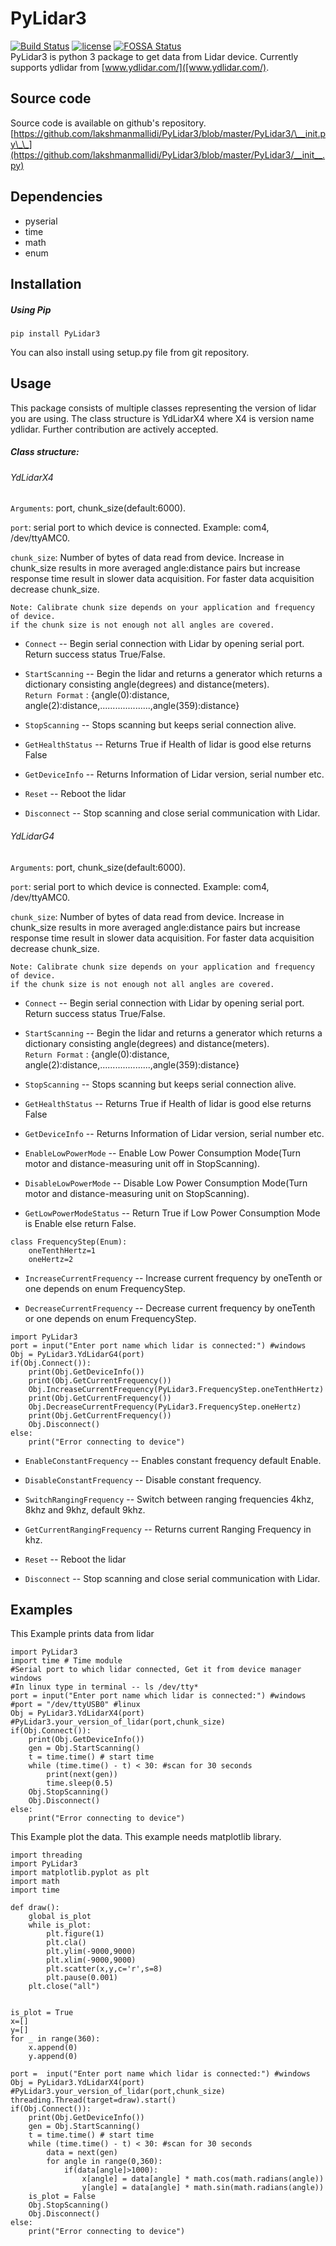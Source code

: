 # PyLidar3

[![Build Status](https://travis-ci.org/joemccann/dillinger.svg?branch=master)](https://github.com/lakshmanmallidi/PyLidar3) [![license](https://img.shields.io/github/license/DAVFoundation/captain-n3m0.svg?style=flat-square)](https://github.com/lakshmanmallidi/PyLidar3/License)
[![FOSSA Status](https://app.fossa.io/api/projects/git%2Bgithub.com%2Flakshmanmallidi%2FPyLidar3.svg?type=shield)](https://app.fossa.io/projects/git%2Bgithub.com%2Flakshmanmallidi%2FPyLidar3?ref=badge_shield)
<br />PyLidar3 is python 3 package to get data from Lidar device. Currently supports ydlidar from [www.ydlidar.com/]([www.ydlidar.com/).

## Source code
Source code is available on github's repository. <br />
[https://github.com/lakshmanmallidi/PyLidar3/blob/master/PyLidar3/\__init.py\_\_](https://github.com/lakshmanmallidi/PyLidar3/blob/master/PyLidar3/__init__.py)

## Dependencies
* pyserial
* time
* math
* enum

## Installation

##### Using Pip
```
pip install PyLidar3
```
You can also install using setup.py file from git repository.

## Usage
This package consists of multiple classes representing the version of lidar you are using. The class structure is YdLidarX4 where X4 is version name ydlidar. Further contribution are actively accepted. 
##### Class structure:
###### YdLidarX4
`Arguments`: port, chunk_size(default:6000).<br/>

`port`: serial port to which device is connected. Example: com4, /dev/ttyAMC0.<br/>

`chunk_size`: Number of bytes of data read from device. Increase in chunk_size results in more averaged angle:distance pairs but increase response time result in slower data acquisition. For faster data acquisition decrease chunk_size.<br/>
```
Note: Calibrate chunk size depends on your application and frequency of device. 
if the chunk size is not enough not all angles are covered. 
```

* `Connect` -- Begin serial connection with Lidar by opening serial port. Return success status True/False.<br />

* `StartScanning` -- Begin the lidar and returns a generator which returns a dictionary consisting angle(degrees) and distance(meters).<br />
 `Return Format` : {angle(0):distance, angle(2):distance,....................,angle(359):distance}<br />

* `StopScanning` -- Stops scanning but keeps serial connection alive.<br />

* `GetHealthStatus` -- Returns True if Health of lidar is good else returns False<br />

* `GetDeviceInfo` -- Returns Information of Lidar version, serial number etc.<br />

* `Reset` -- Reboot the lidar <br />

* `Disconnect` -- Stop scanning and close serial communication with Lidar. <br />

###### YdLidarG4
`Arguments`: port, chunk_size(default:6000).<br/>

`port`: serial port to which device is connected. Example: com4, /dev/ttyAMC0.<br/>

`chunk_size`: Number of bytes of data read from device. Increase in chunk_size results in more averaged angle:distance pairs but increase response time result in slower data acquisition. For faster data acquisition decrease chunk_size.<br/>
```
Note: Calibrate chunk size depends on your application and frequency of device. 
if the chunk size is not enough not all angles are covered. 
```

* `Connect` -- Begin serial connection with Lidar by opening serial port. Return success status True/False.<br />


* `StartScanning` -- Begin the lidar and returns a generator which returns a dictionary consisting angle(degrees) and distance(meters).<br />
 `Return Format` : {angle(0):distance, angle(2):distance,....................,angle(359):distance}<br />

* `StopScanning` -- Stops scanning but keeps serial connection alive.<br />

* `GetHealthStatus` -- Returns True if Health of lidar is good else returns False<br />

* `GetDeviceInfo` -- Returns Information of Lidar version, serial number etc.<br />

* `EnableLowPowerMode` -- Enable Low Power Consumption Mode(Turn motor and distance-measuring unit off in StopScanning).<br/>

* `DisableLowPowerMode` -- Disable Low Power Consumption Mode(Turn motor and distance-measuring unit on StopScanning).<br/>

* `GetLowPowerModeStatus` -- Return True if Low Power Consumption Mode is Enable else return False. <br/>

```
class FrequencyStep(Enum):
    oneTenthHertz=1
    oneHertz=2
```
* `IncreaseCurrentFrequency` -- Increase current frequency by oneTenth or one depends on enum FrequencyStep. <br/>

* `DecreaseCurrentFrequency` -- Decrease current frequency by oneTenth or one depends on enum FrequencyStep. <br/>
```
import PyLidar3
port = input("Enter port name which lidar is connected:") #windows
Obj = PyLidar3.YdLidarG4(port)
if(Obj.Connect()):
    print(Obj.GetDeviceInfo())
    print(Obj.GetCurrentFrequency())
    Obj.IncreaseCurrentFrequency(PyLidar3.FrequencyStep.oneTenthHertz)
    print(Obj.GetCurrentFrequency())
    Obj.DecreaseCurrentFrequency(PyLidar3.FrequencyStep.oneHertz)
    print(Obj.GetCurrentFrequency())
    Obj.Disconnect()
else:
    print("Error connecting to device")
```

* `EnableConstantFrequency` -- Enables constant frequency default Enable.

* `DisableConstantFrequency` -- Disable constant frequency.

* `SwitchRangingFrequency` -- Switch between ranging frequencies 4khz, 8khz and 9khz, default 9khz.

* `GetCurrentRangingFrequency` -- Returns current Ranging Frequency in khz.

* `Reset` -- Reboot the lidar <br />

* `Disconnect` -- Stop scanning and close serial communication with Lidar. <br />

## Examples
This Example prints data from lidar
```
import PyLidar3
import time # Time module
#Serial port to which lidar connected, Get it from device manager windows
#In linux type in terminal -- ls /dev/tty* 
port = input("Enter port name which lidar is connected:") #windows
#port = "/dev/ttyUSB0" #linux
Obj = PyLidar3.YdLidarX4(port) #PyLidar3.your_version_of_lidar(port,chunk_size) 
if(Obj.Connect()):
    print(Obj.GetDeviceInfo())
    gen = Obj.StartScanning()
    t = time.time() # start time 
    while (time.time() - t) < 30: #scan for 30 seconds
        print(next(gen))
        time.sleep(0.5)
    Obj.StopScanning()
    Obj.Disconnect()
else:
    print("Error connecting to device")
```
This Example plot the data. This example needs matplotlib library.
```
import threading
import PyLidar3
import matplotlib.pyplot as plt
import math    
import time

def draw():
    global is_plot
    while is_plot:
        plt.figure(1)
        plt.cla()
        plt.ylim(-9000,9000)
        plt.xlim(-9000,9000)
        plt.scatter(x,y,c='r',s=8)
        plt.pause(0.001)
    plt.close("all")
    
                
is_plot = True
x=[]
y=[]
for _ in range(360):
    x.append(0)
    y.append(0)

port =  input("Enter port name which lidar is connected:") #windows
Obj = PyLidar3.YdLidarX4(port) #PyLidar3.your_version_of_lidar(port,chunk_size) 
threading.Thread(target=draw).start()
if(Obj.Connect()):
    print(Obj.GetDeviceInfo())
    gen = Obj.StartScanning()
    t = time.time() # start time 
    while (time.time() - t) < 30: #scan for 30 seconds
        data = next(gen)
        for angle in range(0,360):
            if(data[angle]>1000):
                x[angle] = data[angle] * math.cos(math.radians(angle))
                y[angle] = data[angle] * math.sin(math.radians(angle))
    is_plot = False
    Obj.StopScanning()
    Obj.Disconnect()
else:
    print("Error connecting to device")

```


